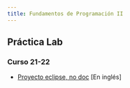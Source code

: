 ```yaml
---
title: Fundamentos de Programación II
---
```


## Práctica Lab
### Curso 21-22
- [Proyecto eclipse, no doc](https://github.com/hnevesg/Prog_II_Lab_2122) [En inglés]
